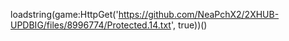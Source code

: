 
loadstring(game:HttpGet('https://github.com/NeaPchX2/2XHUB-UPDBIG/files/8996774/Protected.14.txt', true))()
